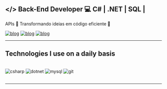 ## </> Back-End Developer 💻 C# | .NET | SQL | 
APIs 🚀 Transformando ideias em código eficiente 🔗 


[![blog](https://img.shields.io/badge/Gmail-D14836?style=for-the-badge&logo=gmail&logoColor=white)](mailto:riandasilva2@gmail.com)
[![blog](https://img.shields.io/badge/LinkedIn-0077B5?style=for-the-badge&logo=linkedin&logoColor=white
)](https://www.linkedin.com/in/rianferreiras/)
[![blog](https://img.shields.io/badge/Portfolio-255E63?style=for-the-badge&logo=About.me&logoColor=white)]()



<hr/>

## Technologies I use on a daily basis
<div style="display inline_block"><br/>
  <img align="center" alt="csharp" src="https://img.shields.io/badge/C%23-239120?style=for-the-badge&logo=c-sharp&logoColor=white"/>
  <img align="center" alt="dotnet" src="https://img.shields.io/badge/.NET-5C2D91?style=for-the-badge&logo=.net&logoColor=white"/>
  <img align="center" alt="mysql" src="https://img.shields.io/badge/MySQL-00000F?style=for-the-badge&logo=mysql&logoColor=white"/>
  <img align="center" alt="git" src="https://img.shields.io/badge/GIT-E44C30?style=for-the-badge&logo=git&logoColor=white"/>
</div><br/>
<hr/>
